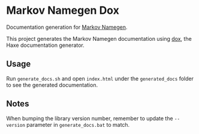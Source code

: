 # Markov Namegen Dox

Documentation generation for [Markov Namegen](http://tw1ddle.github.io/MarkovNameGenerator/).

This project generates the Markov Namegen documentation using [dox](https://github.com/HaxeFoundation/dox), the Haxe documentation generator.

## Usage

Run ```generate_docs.sh``` and open ```index.html``` under the ```generated_docs``` folder to see the generated documentation.

## Notes
When bumping the library version number, remember to update the ```--version``` parameter in ```generate_docs.bat``` to match.
